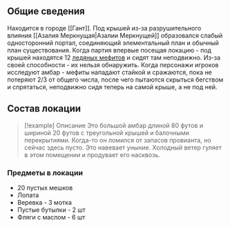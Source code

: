 ## Общие сведения
Находится в городе [[Гант]]. Под крышей из-за разрушительного влияния [[Азалия Меркнущая|Азалии Меркнущей]] образовался слабый односторонний портал, соединяющий элементальный план и обычный план существования. Когда партия впервые посещая локацию - под крышей находятся 12 [ледяных мефитов](https://dnd.su/bestiary/229-ice_mephit/) и сидят там неподвижно. Из-за своей способности - их нельзя обнаружить. Когда персонажи игроков исследуют амбар - мефиты нападают стайкой и сражаются, пока не потеряют 2/3 от общего числа, после чего пытаются скрыться бегством и спрятаться, неподвижно сидя теперь на самой крыше, а не под ней.
## Состав локации
>[!example] Описание
>Это большой амбар длиной 80 футов и шириной 20 футов с треугольной крышей и балочными перекрытиями. Когда-то он ломился от запасов провианта, но сейчас здесь пусто. Это навевает уныние. Холодный ветер гуляет в этом помещении и продувает его насквозь.

### Предметы в локации
- 20 пустых мешков
- Лопата
- Веревка - 3 мотка
- Пустые бутылки - 2 шт
- Фляги с маслом - 6 шт